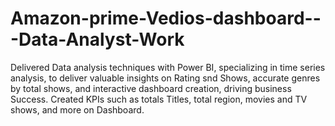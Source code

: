 # Amazon-prime-Vedios-dashboard---Data-Analyst-Work

Delivered Data analysis techniques with Power BI, specializing in time series 
analysis, to deliver valuable insights on Rating snd Shows, accurate genres by total shows, and interactive dashboard creation, driving business Success. Created KPIs such as totals Titles, total region, movies and TV shows, and more on Dashboard.
